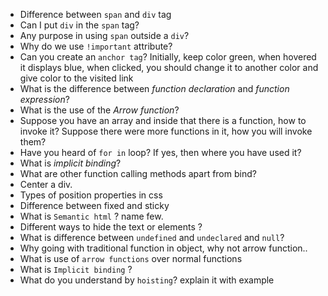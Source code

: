 - Difference between `span` and `div` tag
- Can I put `div` in the `span` tag?
- Any purpose in using `span` outside a `div`?
- Why do we use `!important` attribute?
- Can you create an `anchor tag`? Initially,  keep color green, when hovered it displays blue, when clicked, you should change it to another color and give color to the visited link
- What is the difference between *function declaration* and *function expression*?
- What is the use of the *Arrow function*?
- Suppose you have an array and inside that there is a function, how to invoke it? Suppose there were more functions in it, how you will invoke them?
- Have you heard of `for in` loop? If yes, then where you have used it?
- What is *implicit binding*?
- What are other function calling methods apart from bind?
- Center a div.
- Types of position properties in css
- Difference between fixed and sticky
- What is `Semantic html` ? name few.
- Different ways to hide the text or elements ?
- What is difference between `undefined` and `undeclared` and `null`?
- Why going with traditional function in object, why not arrow function..
- What is use of `arrow functions` over normal functions
- What is `Implicit binding` ?
- What do you understand by `hoisting`? explain it with example
